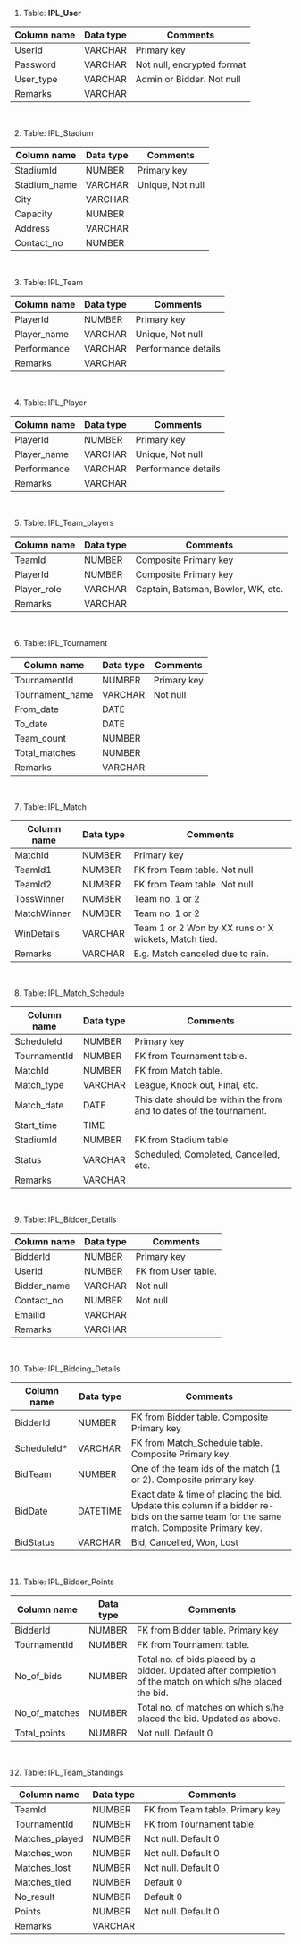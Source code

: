 1. Table: **IPL_User**


| Column name | 	Data type |	Comments |
| --- | --- | --- |
|UserId	|VARCHAR|	Primary key|
|Password	|VARCHAR	|Not null, encrypted format|
|User_type	|VARCHAR|	Admin or Bidder. Not null|
|Remarks |	VARCHAR	|
<br>


2.	Table: IPL_Stadium

| Column name | 	Data type |	Comments |
| --- | --- | --- |
|StadiumId|	NUMBER	|Primary key
|Stadium_name	|VARCHAR	|Unique, Not null
|City|	VARCHAR	|
|Capacity|	NUMBER	|
|Address|	VARCHAR	|
|Contact_no|	NUMBER	|

<br>

3.	Table: IPL_Team

| Column name | 	Data type |	Comments |
| --- | --- | --- |
|PlayerId|	NUMBER	|Primary key|
|Player_name|	VARCHAR	|Unique, Not null|
|Performance|	VARCHAR	|Performance details|
|Remarks|	VARCHAR	|

<br>

4.	Table: IPL_Player

| Column name | 	Data type |	Comments |
| --- | --- | --- |
|PlayerId	|NUMBER	|Primary key|
|Player_name	|VARCHAR	|Unique, Not null|
|Performance	|VARCHAR|	Performance details|
|Remarks	|VARCHAR	|

<br>

5.	Table: IPL_Team_players

| Column name | 	Data type |	Comments |
| --- | --- | --- |
|TeamId	|NUMBER	|Composite Primary key|
|PlayerId	|NUMBER|	Composite Primary key|
|Player_role|	VARCHAR|	Captain, Batsman, Bowler, WK, etc.|
|Remarks	|VARCHAR	|

<br>

6.	Table: IPL_Tournament

| Column name | 	Data type |	Comments |
| --- | --- | --- |
|TournamentId|	NUMBER|Primary key|
|Tournament_name	|VARCHAR|Not null|
|From_date	|DATE|
|To_date	|DATE|
|Team_count	|NUMBER|
|Total_matches	|NUMBER|
|Remarks|	VARCHAR|


<br>


7.	Table: IPL_Match

| Column name | 	Data type |	Comments |
| --- | --- | --- |
|MatchId|	NUMBER	|Primary key|
|TeamId1	|NUMBER|	FK from Team table. Not null|
|TeamId2|	NUMBER	|FK from Team table. Not null|
|TossWinner	|NUMBER	|Team no. 1 or 2|
|MatchWinner|	NUMBER	|Team no. 1 or 2|
|WinDetails|	VARCHAR	|Team 1 or 2 Won by XX runs or X wickets, Match tied.|
|Remarks|	VARCHAR	|E.g. Match canceled due to rain.|

<br>

8.	Table: IPL_Match_Schedule

| Column name | 	Data type |	Comments |
| --- | --- | --- |
|ScheduleId|	NUMBER|	Primary key|
|TournamentId|	NUMBER	|FK from Tournament table. |
|MatchId	|NUMBER|	FK from Match table. |
|Match_type	|VARCHAR	|League, Knock out, Final, etc.|
|Match_date	|DATE|	This date should be within the from and to dates of the tournament.|
|Start_time|	TIME|	
|StadiumId|	NUMBER|	FK from Stadium table|
|Status	|VARCHAR	|Scheduled, Completed, Cancelled, etc.|
|Remarks	|VARCHAR	|

<br>


9.	Table: IPL_Bidder_Details

| Column name | 	Data type |	Comments |
| --- | --- | --- |
|BidderId|	NUMBER	|Primary key|
|UserId|	NUMBER|	FK from User table.|
|Bidder_name|	VARCHAR|	Not null|
|Contact_no|	NUMBER	|Not null|
|Emailid|	VARCHAR	|
|Remarks	|VARCHAR|	

<br>


10.	Table: IPL_Bidding_Details

| Column name | 	Data type |	Comments |
| --- | --- | --- |
|BidderId	|NUMBER|	FK from Bidder table. Composite Primary key|
|ScheduleId*	|VARCHAR|	FK from Match_Schedule table. Composite Primary key.|
|BidTeam	|NUMBER	|One of the team ids of the match (1 or 2). Composite primary key.|
|BidDate	|DATETIME	|Exact date & time of placing the bid. Update this column if a bidder re-bids on the same team for the same match. Composite Primary key.|
|BidStatus|	VARCHAR|	Bid, Cancelled, Won, Lost|
<br>



11.	Table: IPL_Bidder_Points

| Column name | 	Data type |	Comments |
| --- | --- | --- |
|BidderId|	NUMBER	|FK from Bidder table. Primary key|
|TournamentId|	NUMBER	|FK from Tournament table. |
|No_of_bids	|NUMBER|	Total no. of bids placed by a bidder. Updated after completion of the match on which s/he placed the bid.|
|No_of_matches|	NUMBER|	Total no. of matches on which s/he placed the bid. Updated as above.|
|Total_points|	NUMBER|	Not null. Default 0|

<br>




12.	Table: IPL_Team_Standings

| Column name | 	Data type |	Comments |
| --- | --- | --- |
|TeamId	|NUMBER	|FK from Team table. Primary key|
|TournamentId	|NUMBER	|FK from Tournament table. |
|Matches_played|	NUMBER	|Not null. Default 0|
|Matches_won	|NUMBER	|Not null. Default 0|
|Matches_lost|	NUMBER	|Not null. Default 0|
|Matches_tied	|NUMBER|	Default 0|
|No_result|	NUMBER|	Default 0|
|Points	|NUMBER	|Not null. Default 0|
|Remarks|	VARCHAR	|
